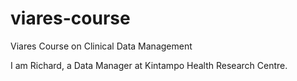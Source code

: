 # viares-course
Viares Course on Clinical Data Management

I am Richard, a Data Manager at Kintampo Health Research Centre. 

